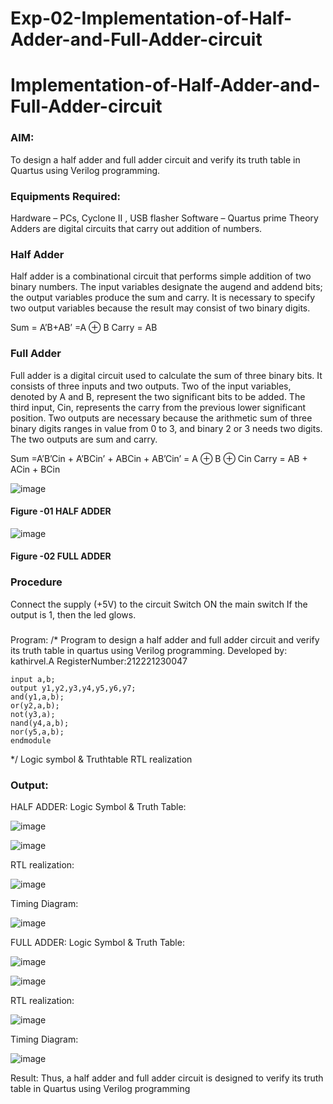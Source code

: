 # Exp-02-Implementation-of-Half-Adder-and-Full-Adder-circuit

# Implementation-of-Half-Adder-and-Full-Adder-circuit
### AIM:
To design a half adder and full adder circuit and verify its truth table in Quartus using Verilog programming.

### Equipments Required:
Hardware – PCs, Cyclone II , USB flasher
Software – Quartus prime
Theory
Adders are digital circuits that carry out addition of numbers.

### Half Adder
Half adder is a combinational circuit that performs simple addition of two binary numbers. The input variables designate the augend and addend bits; the output variables produce the sum and carry. It is necessary to specify two output variables because the result may consist of two binary digits.

Sum = A’B+AB’ =A ⊕ B Carry = AB

### Full Adder
Full adder is a digital circuit used to calculate the sum of three binary bits. It consists of three inputs and two outputs. Two of the input variables, denoted by A and B, represent the two significant bits to be added. The third input, Cin, represents the carry from the previous lower significant position. Two outputs are necessary because the arithmetic sum of three binary digits ranges in value from 0 to 3, and binary 2 or 3 needs two digits. The two outputs are sum and carry.

Sum =A’B’Cin + A’BCin’ + ABCin + AB’Cin’ = A ⊕ B ⊕ Cin Carry = AB + ACin + BCin

 ![image](https://user-images.githubusercontent.com/36288975/163552156-a13e5a56-c638-4110-97d9-8896907c8d25.png)

#### Figure -01 HALF ADDER 


![image](https://user-images.githubusercontent.com/36288975/163552057-b3547877-6d07-45b4-b7e0-bcfebfad9e1d.png)

#### Figure -02 FULL ADDER 

### Procedure

Connect the supply (+5V) to the circuit
Switch ON the main switch
If the output is 1, then the led glows.
### 
Program:
/*
Program to design a half adder and full adder circuit and verify its truth table in quartus using Verilog programming.
Developed by: kathirvel.A
RegisterNumber:212221230047
```module basicgates(a,b,y1,y2,y3,y4,y5);
input a,b;
output y1,y2,y3,y4,y5,y6,y7;
and(y1,a,b);
or(y2,a,b);
not(y3,a);
nand(y4,a,b);
nor(y5,a,b);
endmodule
```
*/
Logic symbol & Truthtable
RTL realization

### Output:
HALF ADDER:
Logic Symbol & Truth Table:

![image](https://user-images.githubusercontent.com/94911373/165544155-7db64993-2da0-4acb-b841-5412811346af.png)

![image](https://user-images.githubusercontent.com/94911373/165544224-088c3152-a17b-4472-b83a-38a187790e49.png)

RTL realization:

![image](https://user-images.githubusercontent.com/94911373/165544334-657cbf7d-7d43-463f-87ef-1f0799900b42.png)

Timing Diagram:

![image](https://user-images.githubusercontent.com/94911373/165544605-349bb576-7839-442d-ac91-c2fd73825cbe.png)



FULL ADDER:
Logic Symbol & Truth Table:

![image](https://user-images.githubusercontent.com/94911373/165544720-2bc24b3c-53e3-465c-ba70-7e4d2b60c14d.png)

![image](https://user-images.githubusercontent.com/94911373/165544761-deea7d2d-2cec-4ea5-be3d-8902f9d81c6c.png)


RTL realization:

![image](https://user-images.githubusercontent.com/94911373/165544916-8ba2e088-5322-49e1-8316-e5a701983d56.png)


Timing Diagram:

![image](https://user-images.githubusercontent.com/94911373/165545068-8817930f-c3d2-41b1-b41f-8f9864b9c34d.png)



Result:
Thus, a half adder and full adder circuit is designed to verify its truth table in Quartus using Verilog programming



